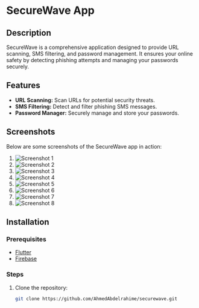 # SecureWave App

## Description
SecureWave is a comprehensive application designed to provide URL scanning, SMS filtering, and password management. It ensures your online safety by detecting phishing attempts and managing your passwords securely.

## Features
- **URL Scanning:** Scan URLs for potential security threats.
- **SMS Filtering:** Detect and filter phishing SMS messages.
- **Password Manager:** Securely manage and store your passwords.

## Screenshots
Below are some screenshots of the SecureWave app in action:

1. ![Screenshot 1](screenshots/1.jpg)
2. ![Screenshot 2](screenshots/2.jpg)
3. ![Screenshot 3](screenshots/3.jpg)
4. ![Screenshot 4](screenshots/4.jpg)
5. ![Screenshot 5](screenshots/5.jpg)
6. ![Screenshot 6](screenshots/6.jpg)
7. ![Screenshot 7](screenshots/7.jpg)
8. ![Screenshot 8](screenshots/8.jpg)

## Installation

### Prerequisites
- [Flutter](https://flutter.dev/docs/get-started/install)
- [Firebase](https://firebase.google.com/docs)

### Steps
1. Clone the repository:
   ```sh
   git clone https://github.com/AhmedAbdelrahime/securewave.git
